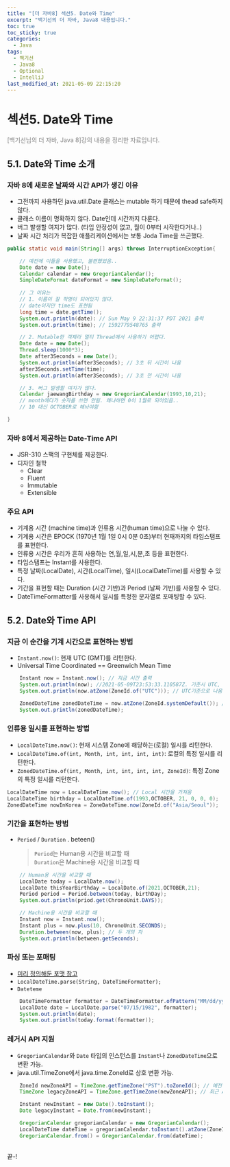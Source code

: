 ```yaml
---
title: "[더 자바8] 섹션5. Date와 Time"
excerpt: "백기선의 더 자바, Java8 내용입니다."
toc: true
toc_sticky: true
categories:
  - Java
tags:
  - 백기선
  - Java8
  - Optional
  - IntelliJ
last_modified_at: 2021-05-09 22:15:20
---
```


# 섹션5. Date와 Time
<span style="color:grey">[백기선님의 더 자바, Java 8]강의 내용을 정리한 자료입니다.</span>
  
## 5.1. Date와 Time 소개
   
### 자바 8에 새로운 날짜와 시간 API가 생긴 이유
- 그전까지 사용하던 java.util.Date 클래스는 mutable 하기 때문에 thead safe하지 않다.
- 클래스 이름이 명확하지 않다. Date인데 시간까지 다룬다.
- 버그 발생할 여지가 많다. (타입 안정성이 없고, 월이 0부터 시작한다거나..)
- 날짜 시간 처리가 복잡한 애플리케이션에서는 보통 Joda Time을 쓰곤했다.

```java
public static void main(String[] args) throws InterruptionException{

    // 예전에 이들을 사용했고, 불편했었음..
    Date date = new Date();
    Calendar calendar = new GregorianCalendar();
    SimpleDateFormat dateFormat = new SimpleDateFormat();
    
    // 그 이유는 
    // 1. 이름이 잘 작명이 되어있지 않다. 
    // date이지만 time도 표현됨
    long time = date.getTime();
    System.out.println(date): // Sun May 9 22:31:37 PDT 2021 출력
    System.out.println(time); // 1592779548765 출력

    // 2. Mutable한 객체라 멀티 Thread에서 사용하기 어렵다.
    Date date = new Date();
    Thread.sleep(1000*3);
    Date after3Seconds = new Date();
    System.out.println(after3Seconds); // 3초 뒤 시간이 나옴
    after3Seconds.setTime(time);
    System.out.println(after3Seconds); // 3초 전 시간이 나옴

    // 3. 버그 발생할 여지가 많다.
    Calendar jaewangBirthday = new GregorianCalendar(1993,10,21);
    // month에다가 숫자를 쓰면 안됨. 왜냐하면 0이 1월로 되어있음..
    // 10 대신 OCTOBER로 해놔야함

}
```

### 자바 8에서 제공하는 Date-Time API
- JSR-310 스팩의 구현체를 제공한다.
- 디자인 철학
  - Clear
  - Fluent
  - Immutable
  - Extensible

### 주요 API
- 기계용 시간 (machine time)과 인류용 시간(human time)으로 나눌 수 있다.
- 기계용 시간은 EPOCK (1970년 1월 1일 0시 0분 0초)부터 현재까지의 타임스탬프를 표현한다.
- 인류용 시간은 우리가 흔히 사용하는 연,월,일,시,분,초 등을 표현한다.
- 타임스탬프는 Instant를 사용한다.
- 특정 날짜(LocalDate), 시간(LocalTime), 일시(LocalDateTime)를 사용할 수 있다.
- 기간을 표현할 때는 Duration (시간 기반)과 Period (날짜 기반)를 사용할 수 있다. 
- DateTimeFormatter를 사용해서 일시를 특정한 문자열로 포매팅할 수 있다.
  
## 5.2. Date와 Time API
  
### 지금 이 순간을 기계 시간으로 표현하는 방법
- `Instant.now()`: 현재 UTC (GMT)를 리턴한다.
- Universal Time Coordinated == Greenwich Mean Time
  
```java
    Instant now = Instant.now(); // 지금 시간 출력 
    System.out.println(now); //2021-05-09T23:53:33.110587Z. 기준시 UTC, GMT 
    System.out.println(now.atZone(ZoneId.of("UTC"))); // UTC기준으로 나옴

    ZonedDateTime zonedDateTime = now.atZone(ZoneId.systemDefault()); // Local time 출력
    System.out.println(zonedDateTime);
```
  
### 인류용 일시를 표현하는 방법
- `LocalDateTime.now()`: 현재 시스템 Zone에 해당하는(로컬) 일시를 리턴한다.
- `LocalDateTime.of(int, Month, int, int, int, int)`: 로컬의 특정 일시를 리턴한다. 
- `ZonedDateTime.of(int, Month, int, int, int, int, ZoneId)`: 특정 Zone의 특정 일시를 리턴한다.

```java
LocalDateTime now = LocalDateTime.now(); // Local 시간을 가져옴
LocalDateTime birthday = LocalDateTime.of(1993,OCTOBER, 21, 0, 0, 0);
ZonedDateTime nowInKorea = ZoneDateTime.now(ZoneId.of("Asia/Seoul"));
```
  
### 기간을 표현하는 방법
- `Period` / `Duration` . beteen()
  > `Period`는 Human용 시간을 비교할 때  
  > `Duration`은 Machine용 시간을 비교할 때  
  
```java
    // Human용 시간을 비교할 때
    LocalDate today = LocalDate.now();
    LocalDate thisYearBirthday = LocalDate.of(2021,OCTOBER,21);
    Period period = Period.between(today, birthDay);
    System.out.println(priod.get(ChronoUnit.DAYS));

    // Machine용 시간을 비교할 때
    Instant now = Instant.now();
    Instant plus = now.plus(10, ChronoUnit.SECONDS);
    Duration.between(now, plus); // 두 개의 차
    System.out.println(between.getSeconds);
```
  
### 파싱 또는 포매팅
- [미리 정의해둔 포맷 참고](https://docs.oracle.com/javase/8/docs/api/java/time/format/DateTimeFormatter.html#predefined)
- `LocalDateTime.parse(String, DateTimeFormatter);`
- `Dateteme`
  
```java
    DateTimeFormatter formatter = DateTimeFormatter.ofPattern("MM/dd/yyyy");
    LocalDate date = LocalDate.parse("07/15/1982", formatter);
    System.out.println(date);
    System.out.println(today.format(formatter));
```
### 레거시 API 지원
- `GregorianCalendar`와 `Date` 타입의 인스턴스를 `Instant`나 `ZonedDateTime`으로 변환 가능.
- java.util.TimeZone에서 java.time.ZoneId로 상호 변환 가능.

```java
    ZoneId newZoneAPI = TimeZone.getTimeZone("PST").toZoneId(); // 예전 API에서 최근 API로
    TimeZone legacyZoneAPI = TimeZone.getTimeZone(newZoneAPI); // 최근 API에서 예전 API로

    Instant newInstant = new Date().toInstant();
    Date legacyInstant = Date.from(newInstant);

    GregorianCalendar gregorianCalendar = new GregorianCalendar();
    LocalDateTime dateTime = gregorianCalendar.toInstant().atZone(ZoneId.systemDefault());
    GregorianCalendar.from() = GregorianCalendar.from(dateTime);
    
```
  
끝-!